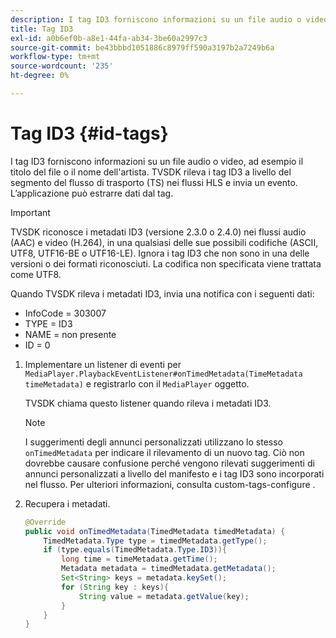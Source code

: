 ```yaml
---
description: I tag ID3 forniscono informazioni su un file audio o video, ad esempio il titolo del file o il nome dell'artista. TVSDK rileva i tag ID3 a livello del segmento del flusso di trasporto (TS) nei flussi HLS e invia un evento. L’applicazione può estrarre dati dal tag.
title: Tag ID3
exl-id: a0b6ef0b-a8e1-44fa-ab34-3be60a2997c3
source-git-commit: be43bbbd1051886c8979ff590a3197b2a7249b6a
workflow-type: tm+mt
source-wordcount: '235'
ht-degree: 0%

---
```


# Tag ID3 {#id-tags}

I tag ID3 forniscono informazioni su un file audio o video, ad esempio il titolo del file o il nome dell&#39;artista. TVSDK rileva i tag ID3 a livello del segmento del flusso di trasporto (TS) nei flussi HLS e invia un evento. L’applicazione può estrarre dati dal tag.

>[!IMPORTANT]
>
>TVSDK riconosce i metadati ID3 (versione 2.3.0 o 2.4.0) nei flussi audio (AAC) e video (H.264), in una qualsiasi delle sue possibili codifiche (ASCII, UTF8, UTF16-BE o UTF16-LE). Ignora i tag ID3 che non sono in una delle versioni o dei formati riconosciuti. La codifica non specificata viene trattata come UTF8.

Quando TVSDK rileva i metadati ID3, invia una notifica con i seguenti dati:

* InfoCode = 303007
* TYPE = ID3
* NAME = non presente
* ID = 0

1. Implementare un listener di eventi per `MediaPlayer.PlaybackEventListener#onTimedMetadata(TimeMetadata timeMetadata)` e registrarlo con il `MediaPlayer` oggetto.

   TVSDK chiama questo listener quando rileva i metadati ID3.

   >[!NOTE]
   >
   >I suggerimenti degli annunci personalizzati utilizzano lo stesso `onTimedMetadata` per indicare il rilevamento di un nuovo tag. Ciò non dovrebbe causare confusione perché vengono rilevati suggerimenti di annunci personalizzati a livello del manifesto e i tag ID3 sono incorporati nel flusso. Per ulteriori informazioni, consulta custom-tags-configure .

1. Recupera i metadati.

   ```java
   @Override 
   public void onTimedMetadata(TimedMetadata timedMetadata) { 
       TimedMetadata.Type type = timedMetadata.getType(); 
       if (type.equals(TimedMetadata.Type.ID3)){ 
           long time = timeMetadata.getTime(); 
           Metadata metadata = timedMetadata.getMetadata(); 
           Set<String> keys = metadata.keySet(); 
           for (String key : keys){ 
               String value = metadata.getValue(key); 
           } 
       } 
   }
   ```
